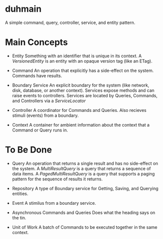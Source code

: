 duhmain
=======

A simple command, query, controller, service, and entity pattern.

Main Concepts
=============
* Entity
Something with an identifier that is unique in its context. 
A _VersionedEntity_ is an entity with an opaque version tag (like an ETag).

* Command
An operation that explicitly has a side-effect on the system. Commands have results. 

* Boundary Service
An explicit boundary for the system (like network, disk, database, or another context).
Services expose methods and can raise events to controllers.
Services are located by Queries, Commands, and Controllers via a _ServiceLocator_

* Controller
A coordinator for Commands and Queries. Also recieves stimuli (events) from a boundary.

* Context
A container for ambient information about the context that a Command or Query runs in.

To Be Done
==========
* Query
An operation that returns a single result and has no side-effect on the system.
A _MultiResultQuery_ is a query that returns a sequence of data items.
A _PagedMultiResultQuery_ is a query that supports a paging pattern for the sequence of results it returns. 

* Repository
A type of Boundary service for Getting, Saving, and Querying entities.

* Event
A stimilus from a boundary service.

* Asynchronous Commands and Queries
Does what the heading says on the tin.

* Unit of Work
A batch of Commands to be executed together in the same context.
